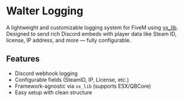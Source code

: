 # Walter Logging

A lightweight and customizable logging system for FiveM using [vx_lib](https://github.com/Vertex-Scripts/vx_lib). Designed to send rich Discord embeds with player data like Steam ID, license, IP address, and more — fully configurable.

## Features
- Discord webhook logging
- Configurable fields (SteamID, IP, License, etc.)
- Framework-agnostic via `vx_lib` (supports ESX/QBCore)
- Easy setup with clean structure